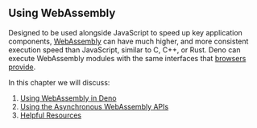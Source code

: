 ## Using WebAssembly

Designed to be used alongside JavaScript to speed up key application components,
[WebAssembly](https://webassembly.org/) can have much higher, and more consistent execution speed than
JavaScript, similar to C, C++, or Rust. Deno can execute WebAssembly modules with the
same interfaces that
[browsers provide](https://developer.mozilla.org/en-US/docs/WebAssembly).

In this chapter we will discuss:

1. [Using WebAssembly in Deno](webassembly/using_wasm.md)
2. [Using the Asynchronous WebAssembly APIs](webassembly/using_wasm_async.md)
3. [Helpful Resources](webassembly/resources.md)
